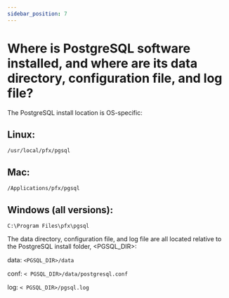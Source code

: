 ```yaml
---
sidebar_position: 7
---
```


# Where is PostgreSQL software installed, and where are its data directory, configuration file, and log file?

The PostgreSQL install location is OS-specific:

## Linux:

`/usr/local/pfx/pgsql`

## Mac:

`/Applications/pfx/pgsql`

## Windows (all versions):

`C:\Program Files\pfx\pgsql`


The data directory, configuration file, and log file are all located relative
to the PostgreSQL install folder, \<PGSQL_DIR>:

data: `<PGSQL_DIR>/data`

conf: `< PGSQL_DIR>/data/postgresql.conf`

log: `< PGSQL_DIR>/pgsql.log`

